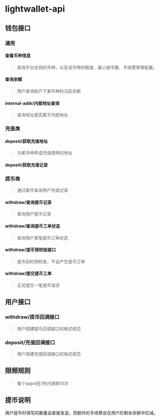 # lightwallet-api

## 钱包接口

### 通用

####  查看币种信息 

> 查询平台支持的币种，以及该币种的精度、最小提币数、手续费等等配置。

####  查询余额

> 用户查询账户下某币种的当前余额

#### internal-addr/内部地址查询

> 查询地址是否属于内部地址


### 充值类

####  deposit/获取充值地址

> 为某币种申请充值使用的地址

####  deposit/获取充值记录


### 提币类

> 通过条件查询用户充值记录

#### withdraw/查询提币记录

> 查询用户提币记录

#### withdraw/查询提币工单状态

> 查询用户某笔提币订单状态

#### withdraw/提币预校验接口

> 提币前的预检查，不会产生提币订单

#### withdraw/提交提币工单

> 正式提交一笔提币请求


## 用户接口

### withdraw/提币回调接口

> 用户搭建提币回调接口的格式规范

### deposit/充值回调接口

> 用户搭建充值回调接口的格式规范

## 限频规则

> 每个appid在1秒内限制10次


## 提币说明

用户提币时填写的数量会直接发送，而额外的手续费会在用户的剩余余额中扣减。
